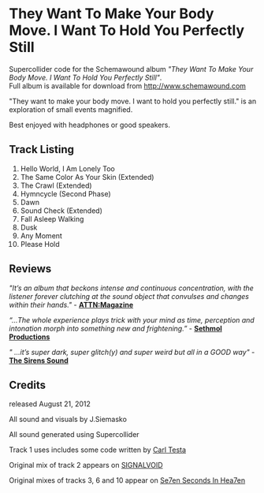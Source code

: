 # They Want To Make Your Body Move. I Want To Hold You Perfectly Still
Supercollider code for the Schemawound album *"They Want To Make Your Body Move. I Want To Hold You Perfectly Still"*.  
Full album is available for download from http://www.schemawound.com

"They want to make your body move. I want to hold you perfectly still." is an exploration of small events magnified. 

Best enjoyed with headphones or good speakers. 

## Track Listing
1. Hello World, I Am Lonely Too
2. The Same Color As Your Skin (Extended)
3. The Crawl (Extended)	
4. Hymncycle (Second Phase)	
5. Dawn
6. Sound Check (Extended)	
7. Fall Asleep Walking	
8. Dusk	
9. Any Moment	
10. Please Hold 

## Reviews

*"It’s an album that beckons intense and continuous concentration, with the listener forever clutching at the sound object that convulses and changes within their hands."* - **[ATTN:Magazine](www.attnmagazine.co.uk/music/6030)** 

*“…The whole experience plays trick with your mind as time, perception and intonation morph into something new and frightening.”* - **[Sethmol Productions](sethmol.wordpress.com/2012/09/08/they-want-to-make-your-body-move/)** 

*" ...it’s super dark, super glitch(y) and super weird but all in a GOOD way"* - **[The Sirens Sound](www.thesirenssound.com/2012/09/12/schemawound/)**

##  Credits
released August 21, 2012 

All sound and visuals by J.Siemasko 

All sound generated using Supercollider 

Track 1 uses includes some code written by [Carl Testa](carltesta.net) 

Original mix of track 2 appears on [SIGNALVOID](signalvoid.tumblr.com) 

Original mixes of tracks 3, 6 and 10 appear on [Se7en Seconds In Hea7en](waxenwings.bandcamp.com/album/se7en-seconds-in-hea7en) 